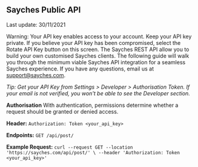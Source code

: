 ## Sayches Public API
Last update: 30/11/2021
 
Warning: Your API key enables access to your account. Keep your API key private. If you believe your API key has been compromised, select the Rotate API Key button on this screen.
The Sayches REST API allow you to build your own customised Sayches clients. The following guide will walk you through the minimum viable Sayches API integration for a seamless Sayches experience. If you have any questions, email us at support@sayches.com.

*Tip: Get your API Key from Settings > Developer > Authorisation Token. If your email is not verified, you won't be able to see the Developer section.*

**Authorisation**
With authentication, permissions determine whether a request should be granted or denied access.

**Header:** ``Authorization: Token <your_api_key>``

**Endpoints:** ``GET /api/post/``

**Example Request:** ``curl --request GET --location 'https://sayches.com/api/post/' \
--header 'Authorization: Token <your_api_key>'``

